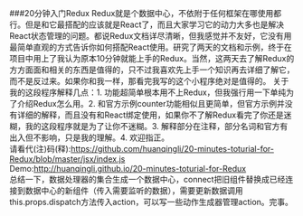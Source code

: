 ###20分钟入门Redux
Redux就是个数据中心，不依附于任何框架在哪使用都行。但是和它最搭配的应该就是React了，而且大家学习它的动力大多也是解决React状态管理的问题。都说Redux文档详尽清晰，但我感觉并不友好，它没有用最简单直观的方式告诉你如何搭配React使用。研究了两天的文档和示例，终于在项目中用上了我认为原本10分钟就能上手的Redux。当然，这两天去了解Redux的方方面面和相关的东西是值得的，只不过我喜欢先上手一个知识再去详细了解它，而不是反过来。如果你和我一样，那看完我写的这个小程序绝对是值得的。
关于我的这段程序解释几点：1. 功能超简单根本用不上Redux，但我强行用一下单纯为了介绍Redux怎么用。2. 和官方示例counter功能相似且更简单，但官方示例并没有详细的解释，而且没有和React绑定使用，如果你不了解Redux看完了你还是迷糊，我的这段程序就是为了让你不迷糊。3. 解释部分在注释，部分名词和官方有出入但不影响，只是我的理解。4. 欢迎指正。  
请看代(注)码(释):https://github.com/huanqingli/20-minutes-toturial-for-Redux/blob/master/jsx/index.js  
  Demo:http://huanqingli.github.io/20-minutes-toturial-for-Redux  
  总结一下，数据处理器的集合生成一个数据中心，connect把旧组件替换成已经连接到数据中心的新组件（传入需要监听的数据），需要更新数据调用this.props.dispatch方法传入action，可以写一些动作生成器管理action。完事。